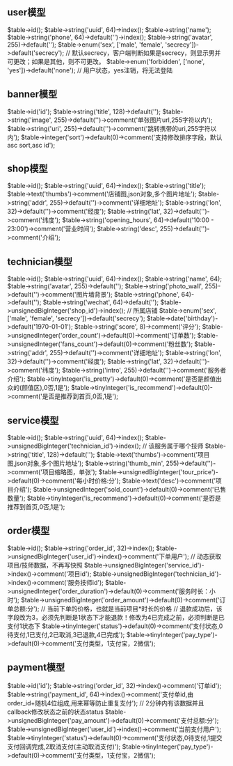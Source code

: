 ## user模型
$table->id();
$table->string('uuid', 64)->index();
$table->string('name');
$table->string('phone', 64)->default('')->index();
$table->string('avatar', 255)->default('');
$table->enum('sex', ['male', 'female', 'secrecy'])->default('secrecy');  // 默认secrecy，客户端判断如果是secrecy，则显示男并可更改；如果是其他，则不可更改。
$table->enum('forbidden', ['none', 'yes'])->default('none');  // 用户状态，yes注销，将无法登陆


## banner模型
$table->id('id');
$table->string('title', 128)->default('');
$table->string('image', 255)->default('')->comment('单张图片url,255字符以内');
$table->string('uri', 255)->default('')->comment('跳转携带的uri,255字符以内');
$table->integer('sort')->default(0)->comment('支持修改排序字段，默认asc sort,asc id');


## shop模型
$table->id();
$table->string('uuid', 64)->index();
$table->string('title');
$table->text('thumbs')->comment('店铺图,json对象,多个图片地址');
$table->string('addr', 255)->default('')->comment('详细地址');
$table->string('lon', 32)->default('')->comment('经度');
$table->string('lat', 32)->default('')->comment('纬度');
$table->string('opening_hours', 64)->default('10:00 - 23:00')->comment('营业时间');
$table->string('desc', 255)->default('')->comment('介绍');

## technician模型
$table->id();
$table->string('uuid', 64)->index();
$table->string('name', 64);
$table->string('avatar', 255)->default('');
$table->string('photo_wall', 255)->default('')->comment('图片墙背景');
$table->string('phone', 64)->default('');
$table->string('wechat', 64)->default('');
$table->unsignedBigInteger('shop_id')->index();  // 所属店铺
$table->enum('sex', ['male', 'female', 'secrecy'])->default('secrecy');
$table->date('birthday')->default('1970-01-01');
$table->string('score', 8)->comment('评分');
$table->unsignedInteger('order_count')->default(0)->comment('订单数');
$table->unsignedInteger('fans_count')->default(0)->comment('粉丝数');
$table->string('addr', 255)->default('')->comment('详细地址');
$table->string('lon', 32)->default('')->comment('经度');
$table->string('lat', 32)->default('')->comment('纬度');
$table->string('intro', 255)->default('')->comment('服务者介绍');
$table->tinyInteger('is_pretty')->default(0)->comment('是否是颜值出众的(颜值区),0否,1是');
$table->tinyInteger('is_recommend')->default(0)->comment('是否是推荐到首页,0否,1是');

## service模型
$table->id();
$table->string('uuid', 64)->index();
$table->unsignedBigInteger('technician_id')->index();  // 该服务属于哪个技师
$table->string('title', 128)->default('');
$table->text('thumbs')->comment('项目图,json对象,多个图片地址');
$table->string('thumb_min', 255)->default('')->comment('项目缩略图，单张');
$table->unsignedBigInteger('tour_price')->default(0)->comment('每小时价格:分');
$table->text('desc')->comment('项目介绍');
$table->unsignedInteger('sold_count')->default(0)->comment('已售数量');
$table->tinyInteger('is_recommend')->default(0)->comment('是否是推荐到首页,0否,1是');

## order模型
$table->id();
$table->string('order_id', 32)->index();
$table->unsignedBigInteger('user_id')->index()->comment('下单用户');
// 动态获取项目/技师数据，不再写快照
$table->unsignedBigInteger('service_id')->index()->comment('项目id');
$table->unsignedBigInteger('technician_id')->index()->comment('服务技师id');
$table->unsignedInteger('order_duration')->default(0)->comment('服务时长：小时');
$table->unsignedBigInteger('order_amount')->default(0)->comment('订单总额:分');  // 当前下单的价格，也就是当前项目*时长的价格
// 退款成功后，该字段改为3，必须先判断是1状态下才能退款！修改为4已完成之前，必须判断是已支付1状态下
$table->tinyInteger('status')->default(0)->comment('支付状态,0待支付,1已支付,2已取消,3已退款,4已完成');
$table->tinyInteger('pay_type')->default(0)->comment('支付类型，1支付宝，2微信');

## payment模型
$table->id('id');
$table->string('order_id', 32)->index()->comment('订单id');
$table->string('payment_id', 64)->index()->comment('支付单id,由order_id+随机4位组成,用来幂等防止重复支付');  // 2分钟内有该数据并且callback修改状态之前的状态status
$table->unsignedBigInteger('pay_amount')->default(0)->comment('支付总额:分');
$table->unsignedBigInteger('user_id')->index()->comment('当前支付用户');
$table->tinyInteger('status')->default(0)->comment('支付状态,0待支付,1提交支付回调完成,2取消支付(主动取消支付)');
$table->tinyInteger('pay_type')->default(0)->comment('支付类型，1支付宝，2微信');
